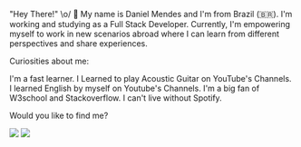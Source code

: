  "Hey There!" \o/ 👋
 My name is Daniel Mendes and I'm from Brazil (🇧🇷). I'm working and studying as a Full Stack Developer. Currently, I'm empowering myself to work in new scenarios abroad where I can learn from different perspectives and share experiences.
 
Curiosities about me:

I'm a fast learner.
I Learned to play Acoustic Guitar on YouTube's Channels.
I learned English by myself on Youtube's Channels.
I'm a big fan of W3school and Stackoverflow.
I can't live without Spotify.

 Would you like to find me?

 <div>
  <a href="https://www.linkedin.com/in/daniel-albuquerque-0a693215a/" rel="nofollow"><img src="https://img.shields.io/badge/-LinkedIn-%230077B5?style=for-the-badge&amp;logo=linkedin&amp;logoColor=white" style="max-width: 100%;"></a>
 <a href="https://api.whatsapp.com/send?phone=5511964548597" rel="nofollow"><img src= "https://img.shields.io/badge/WhatsApp-25D366?style=for-the-badge&logo=whatsapp&logoColor=white"></a>
 </div>
